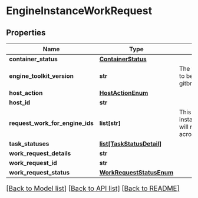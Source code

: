 # EngineInstanceWorkRequest

## Properties
Name | Type | Description | Notes
------------ | ------------- | ------------- | -------------
**container_status** | [**ContainerStatus**](ContainerStatus.md) |  | [optional] 
**engine_toolkit_version** | **str** | The version of engine toolkit format to be gitbranch:gitcommit:epochBuildDate | [optional] 
**host_action** | [**HostActionEnum**](HostActionEnum.md) |  | [optional] 
**host_id** | **str** |  | [optional] 
**request_work_for_engine_ids** | **list[str]** | This is the set of engine ids that this instance will get work for.  Controller will return the highest priority task across the set of engine ids | [optional] 
**task_statuses** | [**list[TaskStatusDetail]**](TaskStatusDetail.md) |  | [optional] 
**work_request_details** | **str** |  | [optional] 
**work_request_id** | **str** |  | [optional] 
**work_request_status** | [**WorkRequestStatusEnum**](WorkRequestStatusEnum.md) |  | [optional] 

[[Back to Model list]](../README.md#documentation-for-models) [[Back to API list]](../README.md#documentation-for-api-endpoints) [[Back to README]](../README.md)

<style>
     p, ul, ol, li { font-size: 18px !important;}
</style>


